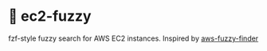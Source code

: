 # 🔎 ec2-fuzzy

fzf-style fuzzy search for AWS EC2 instances. Inspired by [aws-fuzzy-finder](https://github.com/pmazurek/aws-fuzzy-finder)
